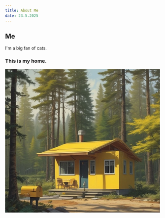 ```yaml
---
title: About Me
date: 23.5.2025
---
```


## Me

I'm a big fan of cats.

### This is my home.

![my home](my-home.jpg?size=280x)
